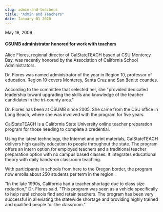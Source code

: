 ```yaml
---
slug: admin-and-teachers
title: "Admin and Teachers"
date: January 01 2020
---
```


 
<p>May 19, 2009</p>
<h4>CSUMB administrator honored for work with teachers</h4>
<p>
  Alice Flores, regional director of CalStateTEACH based at CSU Monterey Bay,
  was recently honored by the Association of California School Administrators.
</p>
<p>
  Dr. Flores was named administrator of the year in Region 10, professor of
  education. Region 10 covers Monterey, Santa Cruz and San Benito counties.
</p>
<p>
  According to the committee that selected her, she "provided dedicated
  leadership toward upgrading the skills and knowledge of the teacher candidates
  in the tri-county area."
</p>
<p>
  Dr. Flores has been at CSUMB since 2005. She came from the CSU office in Long
  Beach, where she was involved with the program for five years.
</p>
<p>
  CalStateTEACH is a California State University online teacher preparation
  program for those needing to complete a credential.
</p>
<p>
  Using the latest technology, the Internet and print materials, CalStateTEACH
  delivers high quality education to people throughout the state. The program
  offers an intern option for employed teachers and a traditional teacher
  preparation option with no campus based classes. It integrates educational
  theory with daily hands-on classroom teaching.
</p>
<p>
  With participants in schools from here to the Oregon border, the program now
  enrolls about 250 students per term in the region.
</p>
<p>
  "In the late 1990s, California had a teacher shortage due to class size
  reduction," Dr. Flores said. "This program was seen as a vehicle specifically
  to help rural schools find and retain teachers. The program has been very
  successful in alleviating the statewide shortage and providing highly trained
  and qualified people for the classroom."
</p>
 
